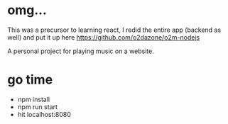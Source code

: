 # omg...
This was a precursor to learning react, I redid the entire app (backend as well) and put it up here https://github.com/o2dazone/o2m-nodejs

A personal project for playing music on a website.

# go time
* npm install
* npm run start
* hit localhost:8080
